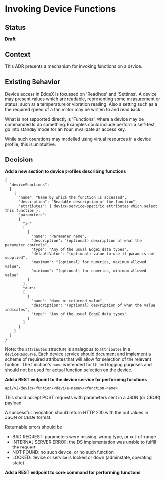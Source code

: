 # Invoking Device Functions
 

## Status

**Draft**

## Context
This ADR presents a mechanism for invoking functions on a device.

## Existing Behavior

Device access in EdgeX is focussed on 'Readings' and 'Settings'. A device may
present values which are readable, representing some measurement or status,
such as a temperature or vibration reading. Also a setting such as a the
required speed of a fan motor may be written to and read back.

What is not supported directly is 'Functions', where a device may be commanded
to do something. Examples could include perform a self-test, go into standby
mode for an hour, invalidate an access key.

While such operations may modelled using virtual resources in a device profile,
this is unintuitive.

## Decision

**Add a new section to device profiles describing functions**

```
{
  "deviceFunctions":
  [
    {
      "name": "Name by which the function is accessed",
      "description": "Readable description of the function",
      "attributes": { device-service-specific attributes which select this function },
      "parameters":
      {
        "in":
        [
          {
            "name": "Parameter name",
            "description": "(optional) description of what the parameter controls",
            "type": "Any of the usual EdgeX data types",
            "defaultValue": "(optional) value to use if param is not supplied",
            "maximum": "(optional) for numerics, maximum allowed value",
            "minimum": "(optional) for numerics, minimum allowed value"
          }
        ],
        "out":
        [
          {
            "name": "Name of returned value",
            "description": "(optional) description of what the value indicates",
            "type": "Any of the usual EdgeX data types"
          }
        ]
      }
    }
  ]
}
```

Note: the `attributes` structure is analagous to `attributes` in a `deviceResource`. Each device service should document and implement a scheme of required attributes that will allow for selection of the relevant funtion. The function's `name` is intended for UI and logging purposes and should not be used for actual function selection on the device.

**Add a REST endpoint to the device service for performing functions**

`api/v2/device-funtion/<device-name>/<function-name>`

This shold accept POST requests with parameters sent in a JSON (or CBOR) payload

A successful invocation should return HTTP 200 with the out values in JSON
or CBOR format.

Returnable errors should be

* BAD REQUEST: parameters were missing, wrong type, or out-of-range
* INTERNAL SERVER ERROR: the DS implementation was unable to fulfill the request
* NOT FOUND: no such device, or no such function
* LOCKED: device or service is locked or down (adminstate, operating state)

**Add a REST endpoint to core-command for performing functions**

